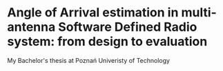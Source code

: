 # Angle of Arrival estimation in multi-antenna Software Defined Radio system: from design to evaluation
My Bachelor's thesis at Poznań Univeristy of Technology
